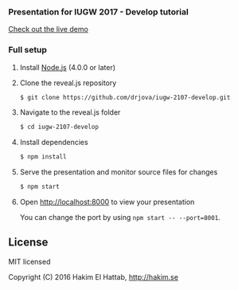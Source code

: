 ### Presentation for IUGW 2017 - Develop tutorial

[Check out the live demo](https://drjova.github.io/iugw-2107-develop/)

### Full setup

1. Install [Node.js](http://nodejs.org/) (4.0.0 or later)

1. Clone the reveal.js repository
   ```sh
   $ git clone https://github.com/drjova/iugw-2107-develop.git
   ```

1. Navigate to the reveal.js folder
   ```sh
   $ cd iugw-2107-develop
   ```

1. Install dependencies
   ```sh
   $ npm install
   ```

1. Serve the presentation and monitor source files for changes
   ```sh
   $ npm start
   ```

1. Open <http://localhost:8000> to view your presentation

   You can change the port by using `npm start -- --port=8001`.

## License

MIT licensed

Copyright (C) 2016 Hakim El Hattab, http://hakim.se
